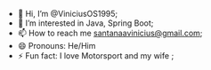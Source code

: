 - 👋 Hi, I’m @ViniciusOS1995;
- 👀 I’m interested in Java, Spring Boot;
- 📫 How to reach me santanaavinicius@gmail.com;
- 😄 Pronouns: He/Him
- ⚡ Fun fact: I love Motorsport and my wife ;
<!---
ViniciusOS1995/ViniciusOS1995 is a ✨ special ✨ repository because its `README.md` (this file) appears on your GitHub profile.
You can click the Preview link to take a look at your changes.
--->
